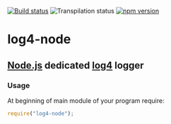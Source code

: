 [![Build status][nix-build-image]][nix-build-url]
![Transpilation status][transpilation-image]
[![npm version][npm-image]][npm-url]

# log4-node

## [Node.js](https://nodejs.org/) dedicated [log4](https://github.com/medikoo/log4/) logger

### Usage

At beginning of main module of your program require:

```javascript
require("log4-node");
```

[nix-build-image]: https://semaphoreci.com/api/v1/medikoo-org/log4-node/branches/master/shields_badge.svg
[nix-build-url]: https://semaphoreci.com/medikoo-org/log4-node
[transpilation-image]: https://img.shields.io/badge/transpilation-free-brightgreen.svg
[npm-image]: https://img.shields.io/npm/v/log4-node.svg
[npm-url]: https://www.npmjs.com/package/log4-node
